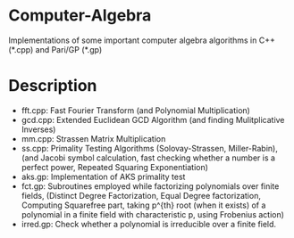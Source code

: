 # Computer-Algebra
Implementations of some important computer algebra algorithms in C++ (\*.cpp) and Pari/GP (\*.gp)

# Description
* fft.cpp: Fast Fourier Transform (and Polynomial Multiplication)  
* gcd.cpp: Extended Euclidean GCD Algorithm (and finding Mulitplicative Inverses)   
* mm.cpp: Strassen Matrix Multiplication  
* ss.cpp: Primality Testing Algorithms (Solovay-Strassen, Miller-Rabin), (and Jacobi symbol calculation, fast checking whether a number is a perfect power, Repeated Squaring Exponentiation)  
* aks.gp: Implementation of AKS primality test  
* fct.gp: Subroutines employed while factorizing polynomials over finite fields, (Distinct Degree Factorization, Equal Degree factorization, Computing Squarefree part, taking p^{th} root (when it exists) of a polynomial in a finite field with characteristic p, using Frobenius action)  
* irred.gp: Check whether a polynomial is irreducible over a finite field.  
